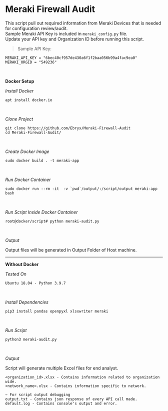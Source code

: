 # Meraki Firewall Audit


This script pull out required information from Meraki Devices that is needed for configuration review/audit. \
Sample Meraki API Key is included in `meraki_config.py` file. \
Update your API key and Organization ID before running this script.

> Sample API Key:
```
MERAKI_API_KEY = "6bec40cf957de430a6f1f2baa056b99a4fac9ea0"
MERAKI_ORGID = "549236"
```

<br/>

**Docker Setup**

*Install Docker*

```
apt install docker.io
```

<br/>

*Clone Project*

```
git clone https://github.com/Ebryx/Meraki-Firewall-Audit
cd Meraki-Firewall-Audit/
```

<br/>

*Create Docker Image*

```
sudo docker build . -t meraki-app
```

<br/>

*Run Docker Container*

```
sudo docker run --rm -it  -v `pwd`/output/:/script/output meraki-app bash
```

<br/>

*Run Script Inside Docker Container*

```
root@docker/script# python meraki-audit.py
```

<br/>

*Output*

Output files will be generated in Output Folder of Host machine.

---

**Without Docker**

*Tested On*
```
Ubuntu 18.04 - Python 3.9.7
```
<br/>

*Install Dependencies*
```
pip3 install pandas openpyxl xlsxwriter meraki
```
<br/>

*Run Script*
```
python3 meraki-audit.py
```
<br/>

*Output*

Script will generate multiple Excel files for end analyst.
```
<organization_id>.xlsx - Contains information related to organization wide.
<network_name>.xlsx - Contains information specific to network.

~ For script output debugging
output.txt - Contains json response of every API call made.
default.log - Contains console's output and error.
```
